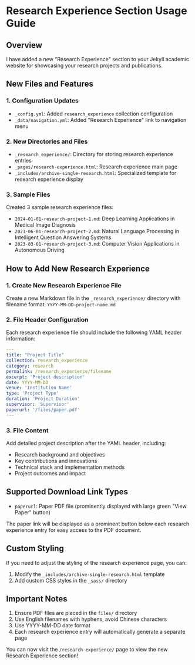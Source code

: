 # Research Experience Section Usage Guide

## Overview
I have added a new "Research Experience" section to your Jekyll academic website for showcasing your research projects and publications.

## New Files and Features

### 1. Configuration Updates
- `_config.yml`: Added `research_experience` collection configuration
- `_data/navigation.yml`: Added "Research Experience" link to navigation menu

### 2. New Directories and Files
- `_research_experience/`: Directory for storing research experience entries
- `_pages/research-experience.html`: Research experience main page
- `_includes/archive-single-research.html`: Specialized template for research experience display

### 3. Sample Files
Created 3 sample research experience files:
- `2024-01-01-research-project-1.md`: Deep Learning Applications in Medical Image Diagnosis
- `2023-06-01-research-project-2.md`: Natural Language Processing in Intelligent Question Answering Systems
- `2023-03-01-research-project-3.md`: Computer Vision Applications in Autonomous Driving

## How to Add New Research Experience

### 1. Create New Research Experience File
Create a new Markdown file in the `_research_experience/` directory with filename format: `YYYY-MM-DD-project-name.md`

### 2. File Header Configuration
Each research experience file should include the following YAML header information:

```yaml
---
title: "Project Title"
collection: research_experience
category: research
permalink: /research_experience/filename
excerpt: 'Project description'
date: YYYY-MM-DD
venue: 'Institution Name'
type: 'Project Type'
duration: 'Project Duration'
supervisor: 'Supervisor'
paperurl: '/files/paper.pdf'
---
```

### 3. File Content
Add detailed project description after the YAML header, including:
- Research background and objectives
- Key contributions and innovations
- Technical stack and implementation methods
- Project outcomes and impact

## Supported Download Link Types

- `paperurl`: Paper PDF file (prominently displayed with large green "View Paper" button)

The paper link will be displayed as a prominent button below each research experience entry for easy access to the PDF document.

## Custom Styling

If you need to adjust the styling of the research experience page, you can:
1. Modify the `_includes/archive-single-research.html` template
2. Add custom CSS styles in the `_sass/` directory

## Important Notes

1. Ensure PDF files are placed in the `files/` directory
2. Use English filenames with hyphens, avoid Chinese characters
3. Use YYYY-MM-DD date format
4. Each research experience entry will automatically generate a separate page

You can now visit the `/research-experience/` page to view the new Research Experience section!
